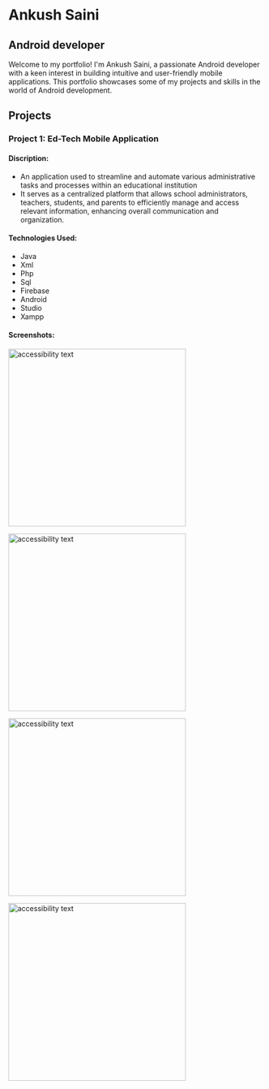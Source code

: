 
# Ankush Saini 
## Android developer

Welcome to my portfolio! I'm Ankush Saini, a passionate Android developer with a keen interest in building intuitive and user-friendly mobile applications. This portfolio showcases some of my projects and skills in the world of Android development.

## Projects

### Project 1: Ed-Tech Mobile Application
#### Discription: 
* An application used to streamline and automate various administrative tasks and processes within an educational institution
* It serves as a centralized platform that allows school administrators, teachers, students, and parents to efficiently manage and access relevant information, enhancing overall communication and organization.

#### Technologies Used: 
* Java 
* Xml 
* Php
* Sql 
* Firebase
* Android 
* Studio
* Xampp

#### Screenshots:

<p><img src="https://github.com/narza05/schoolapp/blob/master/assets/WhatsApp%20Image%202023-06-06%20at%2022.21.41.jpeg" width="350" alt="accessibility text"></p><p><img src="https://github.com/narza05/schoolapp/blob/master/assets/WhatsApp%20Image%202023-06-06%20at%2022.47.03.jpeg" width="350" alt="accessibility text"></p>
<p><img src="https://github.com/narza05/schoolapp/blob/master/assets/WhatsApp%20Image%202023-06-23%20at%2018.55.26.jpeg" width="350" alt="accessibility text"></p>
<p><img src="https://github.com/narza05/schoolapp/blob/master/assets/WhatsApp%20Image%202023-06-23%20at%2018.55.31.jpeg" width="350" alt="accessibility text"></p>
